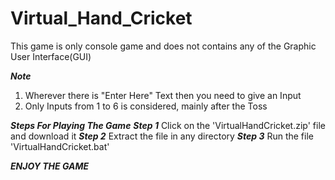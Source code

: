 # Virtual_Hand_Cricket
This game is only console game and does not contains any of the Graphic User Interface(GUI)

***Note***
1. Wherever there is "Enter Here" Text then you need to give an Input
2. Only Inputs from 1 to 6 is considered, mainly after the Toss

***Steps For Playing The Game***
***Step 1*** 
Click on the 'VirtualHandCricket.zip' file and download it
***Step 2***
Extract the file in any directory
***Step 3***
Run the file 'VirtualHandCricket.bat'

***ENJOY THE GAME***
